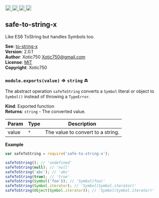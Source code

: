 <a href="https://travis-ci.org/Xotic750/safe-to-string-x"
   title="Travis status">
<img
   src="https://travis-ci.org/Xotic750/safe-to-string-x.svg?branch=master"
   alt="Travis status" height="18"/>
</a>
<a href="https://david-dm.org/Xotic750/safe-to-string-x"
   title="Dependency status">
<img src="https://david-dm.org/Xotic750/safe-to-string-x.svg"
   alt="Dependency status" height="18"/>
</a>
<a href="https://david-dm.org/Xotic750/safe-to-string-x#info=devDependencies"
   title="devDependency status">
<img src="https://david-dm.org/Xotic750/safe-to-string-x/dev-status.svg"
   alt="devDependency status" height="18"/>
</a>
<a href="https://badge.fury.io/js/safe-to-string-x" title="npm version">
<img src="https://badge.fury.io/js/safe-to-string-x.svg"
   alt="npm version" height="18"/>
</a>
<a name="module_safe-to-string-x"></a>

## safe-to-string-x
Like ES6 ToString but handles Symbols too.

**See**: [to-string-x](https://github.com/Xotic750/to-string-x)  
**Version**: 2.0.1  
**Author**: Xotic750 <Xotic750@gmail.com>  
**License**: [MIT](&lt;https://opensource.org/licenses/MIT&gt;)  
**Copyright**: Xotic750  
<a name="exp_module_safe-to-string-x--module.exports"></a>

### `module.exports(value)` ⇒ <code>string</code> ⏏
The abstract operation `safeToString` converts a `Symbol` literal or
object to `Symbol()` instead of throwing a `TypeError`.

**Kind**: Exported function  
**Returns**: <code>string</code> - The converted value.  

| Param | Type | Description |
| --- | --- | --- |
| value | <code>\*</code> | The value to convert to a string. |

**Example**  
```js
var safeToString = require('safe-to-string-x');

safeToString(); // 'undefined'
safeToString(null); // 'null'
safeToString('abc'); // 'abc'
safeToString(true); // 'true'
safeToString(Symbol('foo')); // 'Symbol(foo)'
safeToString(Symbol.iterator); // 'Symbol(Symbol.iterator)'
safeToString(Object(Symbol.iterator)); // 'Symbol(Symbol.iterator)'
```
